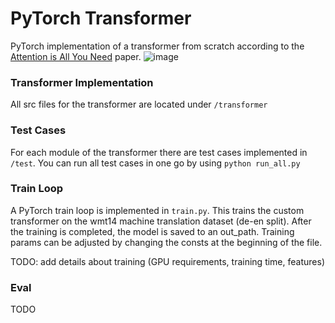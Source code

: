 # PyTorch Transformer
PyTorch implementation of a transformer from scratch according to the [Attention is All You Need](https://arxiv.org/abs/1706.03762) paper.
![image](https://github.com/user-attachments/assets/5c612a76-aca3-451f-8323-6660a0d40688)

### Transformer Implementation
All src files for the transformer are located under ```/transformer```
### Test Cases
For each module of the transformer there are test cases implemented in ```/test```. You can run all test cases in one go by using ```python run_all.py```
### Train Loop
A PyTorch train loop is implemented in ```train.py```. This trains the custom transformer on the wmt14 machine translation dataset (de-en split). After the training is completed, the model is saved to an out_path. Training params can be adjusted by changing the consts at the beginning of the file.

TODO: add details about training (GPU requirements, training time, features)
### Eval
TODO
